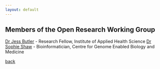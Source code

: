 ```yaml
---
layout: default
---
```


## Members of the Open Research Working Group

[Dr Jess Butler](https://www.abdn.ac.uk/people/jessicabutler) - Research Fellow, Institute of Applied Health Science 
[Dr Sophie Shaw](https://www.abdn.ac.uk/people/s.shaw) - Bioinformatician, Centre for Genome Enabled Biology and Medicine

[back](./) 
